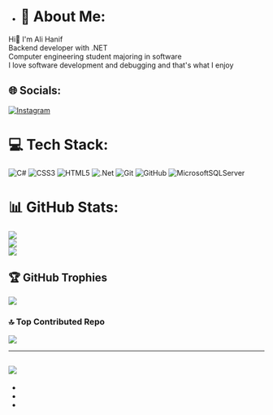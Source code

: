 - # 💫 About Me:
Hi👋 I'm Ali Hanif<br>Backend developer with .NET<br>Computer engineering student majoring in software<br>I love software development and debugging and that's what I enjoy


## 🌐 Socials:
[![Instagram](https://img.shields.io/badge/Instagram-%23E4405F.svg?logo=Instagram&logoColor=white)](https://instagram.com/alihanif1400) 

# 💻 Tech Stack:
![C#](https://img.shields.io/badge/c%23-%23239120.svg?style=for-the-badge&logo=csharp&logoColor=white) ![CSS3](https://img.shields.io/badge/css3-%231572B6.svg?style=for-the-badge&logo=css3&logoColor=white) ![HTML5](https://img.shields.io/badge/html5-%23E34F26.svg?style=for-the-badge&logo=html5&logoColor=white) ![.Net](https://img.shields.io/badge/.NET-5C2D91?style=for-the-badge&logo=.net&logoColor=white) ![Git](https://img.shields.io/badge/git-%23F05033.svg?style=for-the-badge&logo=git&logoColor=white) ![GitHub](https://img.shields.io/badge/github-%23121011.svg?style=for-the-badge&logo=github&logoColor=white) ![MicrosoftSQLServer](https://img.shields.io/badge/Microsoft%20SQL%20Server-CC2927?style=for-the-badge&logo=microsoft%20sql%20server&logoColor=white)
# 📊 GitHub Stats:
![](https://github-readme-stats.vercel.app/api?username=AliHANiF2042&theme=vue-dark&hide_border=false&include_all_commits=true&count_private=false)<br/>
![](https://github-readme-streak-stats.herokuapp.com/?user=AliHANiF2042&theme=vue-dark&hide_border=false)<br/>
![](https://github-readme-stats.vercel.app/api/top-langs/?username=AliHANiF2042&theme=vue-dark&hide_border=false&include_all_commits=true&count_private=false&layout=compact)

## 🏆 GitHub Trophies
![](https://github-profile-trophy.vercel.app/?username=AliHANiF2042&theme=cobalt2&no-frame=true&no-bg=true&margin-w=4)



### 🔝 Top Contributed Repo
![](https://github-contributor-stats.vercel.app/api?username=AliHANiF2042&limit=5&theme=cobalt2&combine_all_yearly_contributions=true)

---
[![](https://visitcount.itsvg.in/api?id=AliHANiF2042&icon=2&color=0)](https://visitcount.itsvg.in)
- 
- 
-
-
